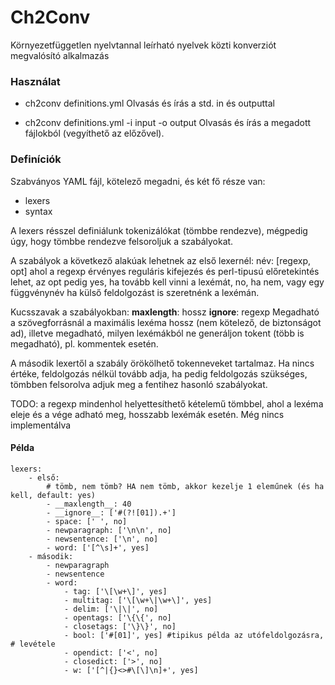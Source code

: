 # Ch2Conv
Környezetfüggetlen nyelvtannal leírható nyelvek közti konverziót megvalósító alkalmazás

### Használat
+ ch2conv definitions.yml
Olvasás és írás a std. in és outputtal

+ ch2conv definitions.yml -i input -o output
Olvasás és írás a megadott fájlokból (vegyíthető az előzővel).

### Definíciók
Szabványos YAML fájl, kötelező megadni, és két fő része van:
+ lexers
+ syntax

A lexers résszel definiálunk tokenizálókat (tömbbe rendezve), mégpedig úgy, hogy tömbbe rendezve felsoroljuk a szabályokat.

A szabályok a következő alakúak lehetnek az első lexernél:
	név: [regexp, opt]
ahol a regexp érvényes reguláris kifejezés és perl-tipusú előretekintés lehet, az opt pedig yes, ha tovább kell vinni a lexémát, no, ha nem, vagy egy függvénynév  ha külső feldolgozást is szeretnénk a lexémán.

Kucsszavak a szabályokban:
	__maxlength__: hossz
	__ignore__: regexp
Megadható a szövegforrásnál a maximális lexéma hossz (nem kötelező, de biztonságot ad), illetve megadható, milyen lexémákból ne generáljon tokent (több is megadható), pl. kommentek esetén.

A második lexertől a szabály örökölhető tokenneveket tartalmaz. Ha nincs értéke, feldolgozás nélkül tovább adja, ha pedig feldolgozás szükséges, tömbben felsorolva adjuk meg a fentihez hasonló szabályokat.

TODO: a regexp mindenhol helyettesíthető kételemű tömbbel, ahol a lexéma eleje és a vége adható meg, hosszabb lexémák esetén. Még nincs implementálva

#### Példa

	lexers:
	    - első:
	        # tömb, nem tömb? HA nem tömb, akkor kezelje 1 eleműnek (és ha kell, default: yes)
	        - __maxlength__: 40 
	        - __ignore__: ['#(?![01]).+']
	        - space: [' ', no]
	        - newparagraph: ['\n\n', no]
	        - newsentence: ['\n', no]
	        - word: ['[^\s]+', yes]
	    - második:
	        - newparagraph
	        - newsentence
	        - word:
	            - tag: ['\[\w+\]', yes]
	            - multitag: ['\[\w+\|\w+\]', yes]
	            - delim: ['\|\|', no]
	            - opentags: ['\{\{', no]
	            - closetags: ['\}\}', no]
	            - bool: ['#[01]', yes] #tipikus példa az utófeldolgozásra, # levétele
	            - opendict: ['<', no]
	            - closedict: ['>', no]
	            - w: ['[^|{}<>#\[\]\n]+', yes]
